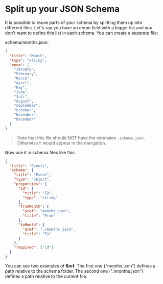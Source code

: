 # Split up your JSON Schema

It is possible to reuse parts of your schema by splitting them up into different files.
Let's say you have an enum field with a bigger list and you don't want to define this list in each schema.
You can create a separate file:

schema/months.json:
```json
{
  "title": "Month",
  "type": "string",
  "enum": [
    "January",
    "February",
    "March",
    "April",
    "May",
    "June",
    "Juli",
    "August",
    "September",
    "October",
    "November",
    "December"
  ]
}
```

> Note that this file should NOT have the extension `.schema.json`. Otherwise it would appear in the navigation.

Now use it in schema files like this:

```json
{
  "title": "Events",
  "schema": {
    "title": "Event",
    "type": "object",
    "properties": {
      "id": {
        "title": "ID",
        "type": "string"
      },
      "fromMonth": {
        "$ref": "months.json",
        "title": "From"
      },
      "toMonth": {
        "$ref": "./months.json",
        "title": "To"
      }
    },
    "required": ["id"]
  }
}
```

You can see two examples of **$ref**.
The first one ("months.json") defines a path relative to the schema folder.
The second one ("./months.json") defines a path relative to the current file.
